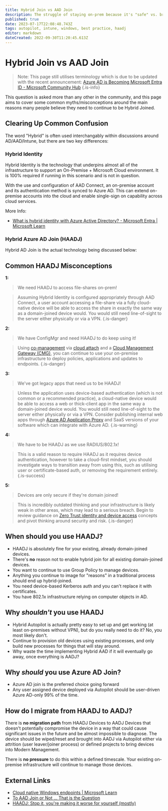```yaml
---
title: Hybrid Join vs AAD Join
description: The struggle of staying on-prem because it's "safe" vs. breaking your tech-debt shackles and moving to modern management.
published: true
date: 2023-07-17T22:08:48.743Z
tags: autopilot, intune, windows, best practice, haadj
editor: markdown
dateCreated: 2022-09-30T11:20:45.613Z
---
```


# Hybrid Join vs AAD Join

> Note: This page still utilises terminology which is due to be updated with the recent announcement:
[Azure AD is Becoming Microsoft Entra ID - Microsoft Community Hub](https://techcommunity.microsoft.com/t5/microsoft-entra-azure-ad-blog/azure-ad-is-becoming-microsoft-entra-id/ba-p/2520436)
{.is-info}


This question is asked more than any other in the community, and this page aims to cover some common myths/misconceptions around the main reasons many people believe they need to continue to be Hybrid Joined.

## Clearing Up Common Confusion
The word "Hybrid" is often used interchangably within discussions around AD/AAD/Intune, but there are two key differences:

### **Hybrid Identity**

Hybrid Identity is the technology that underpins almost all of the infrastructure to support an On-Premise + Microsoft Cloud environment. It is 100% required if running in this scenario and is not in question.

With the use and configuration of AAD Connect, an on-premise account and its authentication method is synced to Azure AD. This can extend on-premise accounts into the cloud and enable single-sign on capability across cloud services.

More Info:

* [What is hybrid identity with Azure Active Directory? - Microsoft Entra | Microsoft Learn](https://learn.microsoft.com/azure/active-directory/hybrid/whatis-hybrid-identity)

### **Hybrid Azure AD Join (HAADJ)**

Hybrid AD Join is the actual technology being discussed below:

## Common HAADJ Misconceptions

**1:**
> We need HAADJ to access file-shares on-prem!

> Assuming Hybrid Identity is configured appropriately through AAD Connect, a user account accessing a file-share via a fully cloud-native device will be able to access the share in exactly the same way as a domain-joined device would. 
You would still need line-of-sight to the server either physically or via a VPN.
{.is-danger}

**2:**
> We have ConfigMgr and need HAADJ to do keep using it!

> Using [co-management](https://learn.microsoft.com/en-gb/mem/configmgr/comanage/how-to-prepare-win10) via [cloud attach](https://learn.microsoft.com/en-us/mem/configmgr/cloud-attach/overview) and a [Cloud Management Gateway (CMG)](https://learn.microsoft.com/en-gb/mem/configmgr/core/clients/manage/cmg/overview), you can continue to use your on-premise infrastructure to deploy policies, applications and updates to endpoints.
{.is-danger}

**3:**
> We've got legacy apps that need us to be HAADJ!

> Unless the application uses device-based authentication (which is not common or a recommended practice), a cloud-native device would be able to access a web or thick-client app in the same way a domain-joined device would.
You would still need line-of-sight to the server either physically or via a VPN.
Consider publishing internal web apps through [Azure AD Application Proxy](https://learn.microsoft.com/en-us/azure/active-directory/app-proxy/application-proxy) and SaaS versions of your software which can integrate with Azure AD.
{.is-warning}

**4:**
> We have to be HAADJ as we use RADIUS/802.1x!

> This is a valid reason to require HAADJ as it requires device authentication, however to take a cloud-first mindset, you should investigate ways to transition away from using this, such as utilising user or certificate-based auth, or removing the requirement entirely.
{.is-success}

**5:**
> Devices are only secure if they're domain joined!

> This is incredibly outdated thinking and your infrastructure is likely weak in other areas, which may lead to a serious breach. 
Begin to review guidance on [Zero Trust identity and device access](https://learn.microsoft.com/en-us/microsoft-365/security/office-365-security/microsoft-365-policies-configurations) concepts and pivot thinking around security and risk. 
{.is-danger}

## When should you use HAADJ?

* HAADJ is absolutely fine for your existing, already domain-joined devices.
* There's **no** reason not to enable hybrid join for all existing domain-joined devices.
* You want to continue to use Group Policy to manage devices.
* Anything you continue to image for "reasons" in a traditional process should end up hybrid-joined.
* You need device-based Kerberos auth and you can't replace it with certificates.
* You have 802.1x infrastructure relying on computer objects in AD.

## Why *shouldn't* you use HAADJ

* Hybrid Autopilot is actually pretty easy to set up and get working (at least on-premises without VPN), but do you really need to do it? No, you most likely don't.
* Continue to provision old devices using existing processes, and only build new processes for things that will stay around.
* Why waste the time implementing Hybrid AAD if it will eventually go away, once everything is AADJ?

## Why *should* you use Azure AD Join?

* Azure AD join is the preferred choice going forward
* Any user assigned device deployed via Autopilot should be user-driven Azure AD-only 99% of the time.

## How do I migrate from HAADJ to AADJ?

There is **no migration path** from HAADJ Devices to AADJ Devices that doesn't potentially compromise the device in a way that could cause significant issues in the future and be almost impossible to diagnose. The device should be wiped/reset and brought into AADJ via Autopilot either via attrition (user leaver/joiner process) or defined projects to bring devices into Modern Management.

There is **no pressure** to do this within a defined timescale. Your existing on-premise infrastructure will continue to manage those devices.

## External Links

* [Cloud native Windows endpoints | Microsoft Learn](https://learn.microsoft.com/en-gb/mem/cloud-native-endpoints-overview)
* [To AAD Join or Not … That is the Question](https://techcommunity.microsoft.com/t5/core-infrastructure-and-security/to-aad-join-or-not-that-is-the-question/ba-p/3435768)
* [HAADJ: Stop it, you're making it worse for yourself (mostly)](https://skiptotheendpoint.co.uk/haadj-stop-it-youre-making-it-worse-for-yourself-mostly/)
